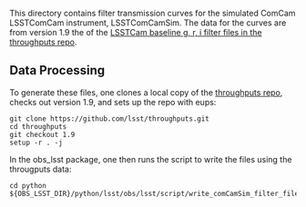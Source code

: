This directory contains filter transmission curves for the simulated
ComCam LSSTComCam instrument, LSSTComCamSim.  The data for the curves
are from version 1.9 the of the [LSSTCam baseline g, r, i filter files
in the throughputs
repo](https://github.com/lsst/throughputs/tree/1.9/baseline).

Data Processing
---------------

To generate these files, one clones a local copy of the [throughputs
repo](https://github.com/lsst/throughputs), checks out version 1.9,
and sets up the repo with eups:
```
git clone https://github.com/lsst/throughputs.git
cd throughputs
git checkout 1.9
setup -r . -j
```
In the obs_lsst package, one then runs the script to write the files
using the througputs data:
```
cd python ${OBS_LSST_DIR}/python/lsst/obs/lsst/script/write_comCamSim_filter_files.py
```
